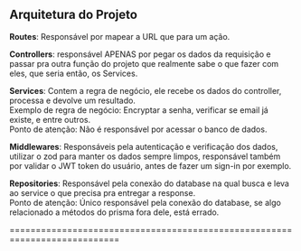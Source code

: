 ## Arquitetura do Projeto

**Routes**: Responsável por mapear a URL que para um ação.<br/>

**Controllers**: responsável APENAS por pegar os dados da requisição e passar pra outra função do projeto que realmente sabe o que fazer com eles, que seria então, os Services. <br/>

**Services**: Contem a regra de negócio, ele recebe os dados do controller, processa e devolve um resultado. <br/>
Exemplo de regra de negócio: Encryptar a senha, verificar se email já existe, e entre outros. <br/>
Ponto de atenção: Não é responsável por acessar o banco de dados. <br/>

**Middlewares**: Responsáveis pela autenticação e verificação dos dados, utilizar o zod para manter os dados sempre limpos, responsável também por validar o JWT token do usuário, antes de fazer um sign-in por exemplo.<br/>

**Repositories**: Responsável pela conexão do database na qual busca e leva ao service o que precisa pra entregar a response.<br/>
Ponto de atenção: Único responsável pela conexão do database, se algo relacionado a métodos do prisma fora dele, está errado.

===========================================================================